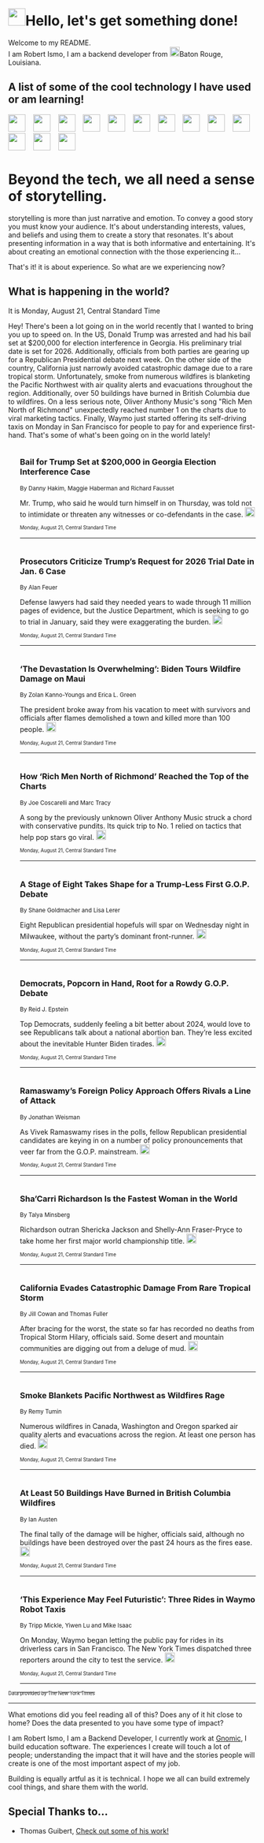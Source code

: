 <h1><img src="https://emojis.slackmojis.com/emojis/images/1643514375/3493/hot-coffee.gif?1643514375" width="35"/>Hello, let's get something done!</h1>

<p>Welcome to my README.<br/>
I am Robert Ismo, I am a backend developer from <img src="https://emojis.slackmojis.com/emojis/images/1638395689/50435/moulin_rouge.png?1638395689" width="20"/>Baton Rouge, Louisiana.</p>
<h2>A list of some of the cool technology I have used or am learning!</h2>
<p>
<img src="https://emojis.slackmojis.com/emojis/images/1643516091/21142/meow_bongotap.gif?1643516091" width="35" alt="">
<img src="https://img.shields.io/badge/Favorite%20Frontend%20Framework-SvelteKit-f83903" alt="">
<img src="https://img.shields.io/badge/Second%20Favorite-Vue-40b581" alt="">
<img src="https://img.shields.io/badge/Most%20Used%20Runtime-Nodejs-78b061" alt="">
<img src="https://emojis.slackmojis.com/emojis/images/1643517416/34482/fire.gif?1643517416" width="35" alt="">
<img src="https://img.shields.io/badge/Javascript%20But%20Better-Typescript-0078ca" alt="">
<img src="https://img.shields.io/badge/Favorite%20Language-Elixir-3e244d" alt="">
<img src="https://img.shields.io/badge/Containerize%20Everything-Docker-6ac9ef" alt="">
<img src="https://emojis.slackmojis.com/emojis/images/1643514596/5999/meow_party.gif?1643514596" width="35" alt="">
<img src="https://img.shields.io/badge/API%20Love%20Language-Graphql-de32a5" alt="">
<img src="https://img.shields.io/badge/Our%20Favorite%20Version%20Controller-Git-e94f33" alt="">
<img src="https://img.shields.io/badge/Favorite%20Database-Redis-d42d1d" alt="">
<img src="https://emojis.slackmojis.com/emojis/images/1643514559/5584/deployparrot.gif?1643514559" width="35" alt="">
<img src="https://img.shields.io/badge/Container%20Interstate-RabbitMQ-f66200" alt="">
<img src="https://img.shields.io/badge/Gotta%20Learn-Kubernetes-316adf" alt="">
<img src="https://img.shields.io/badge/Really%20Mature%20Now-WASM-654fef" alt="">
<img src="https://emojis.slackmojis.com/emojis/images/1666642497/61942/dance_vibe.gif?1666642497" width="35" alt="">
<img src="https://img.shields.io/badge/For%20My%20M1-ARM64-657d96" alt="">
<img src="https://img.shields.io/badge/Loving%20This%20So%20Much-TailwindCSS-17bcb5" alt="">
<img src="https://img.shields.io/badge/Cool%20Build%20Tool-Vite-f9cb24" alt="">
<img src="https://emojis.slackmojis.com/emojis/images/1669231376/62819/working-on-it.gif?1669231376" width="35" alt="">
<img src="https://img.shields.io/badge/Fun%20and%20Easy%20Database-MongoDB-5f8c49" alt="">
<img src="https://img.shields.io/badge/JS%20Life%20Support-NPM-c73737" alt="">
<img src="https://img.shields.io/badge/I%20Liked%20It-DynamoDB-0073b9" alt="">
<img src="https://emojis.slackmojis.com/emojis/images/1643514045/46/question.gif?1643514045" width="35" alt="">
<img src="https://img.shields.io/badge/cool-React-60d6f9" alt="">
<img src="https://img.shields.io/badge/Future%20Big%20Project-Lambda-f37e00" alt="">
<img src="https://img.shields.io/badge/NPM%20But%20Better-PNPM-f1aa07" alt="">
<img src="https://emojis.slackmojis.com/emojis/images/1643514943/9662/fbwow.gif?1643514943" width="35" alt="">
<img src="https://img.shields.io/badge/First%20Language-C-662079" alt="">
<img src="https://img.shields.io/badge/Where%20I%20Deploy%20Frontend-Vercel-000000" alt="">
<img src="https://img.shields.io/badge/Who%20Does%20not%20Want%20an%20App-Swift-f9492a" alt="">
<img src="https://emojis.slackmojis.com/emojis/images/1643514058/151/javascript.png?1643514058" width="35" alt="">
<img src="https://img.shields.io/badge/cool-Python-fbd542" alt="">
<img src="https://img.shields.io/badge/Favorite%20Something-Stripe-656cdc" alt="">
<img src="https://img.shields.io/badge/Of%20Course-HTML5-ed6327" alt="">
<img src="https://emojis.slackmojis.com/emojis/images/1660415405/60731/bomb.gif?1660415405" width="35" alt="">
<img src="https://img.shields.io/badge/hate-CSS-2964ec" alt="">
<img src="https://img.shields.io/badge/Learning-CircleCI-141215" alt="">
<img src="https://img.shields.io/badge/Learning-Rust-fbbb3b" alt="">
<img src="https://emojis.slackmojis.com/emojis/images/1660415397/60712/writing-hand.gif?1660415397" width="35" alt="">
<img src="https://img.shields.io/badge/Dev%20Browser%20of%20Choice-Firefox-cc4e26" alt="">
<img src="https://img.shields.io/badge/Recoverying%20From%20Windows-UNIX-1781e3" alt="">
<img src="https://img.shields.io/badge/LOVE-LogSeq-90c1c2" alt="">
<img src="https://emojis.slackmojis.com/emojis/images/1643514066/223/kirby.gif?1643514066" width="35" alt="">
<img src="https://img.shields.io/badge/Daily%20Driver-MacOS-e6e6e8" alt="">
<img src="https://img.shields.io/badge/Git%20Server-Github-000000" alt="">
<img src="https://img.shields.io/badge/enjoyable-EC2-f17428" alt="">
<img src="https://emojis.slackmojis.com/emojis/images/1643514239/2069/excited.gif?1643514239" width="35" alt="">
</p>
<h1>Beyond the tech, we all need a sense of storytelling.</h1>
<p>storytelling is more than just narrative and emotion. To convey a good story you must know your audience. It's about understanding interests, values, and beliefs and using them to create a story that resonates. It's about presenting information in a way that is both informative and entertaining. It's about creating an emotional connection with the those experiencing it...</p>
<p>That's it! it is about experience. So what are we experiencing now?</p>
<h2>What is happening in the world?</h2>
<p>It is Monday, August 21, Central Standard Time</p>
<p>
Hey! There&#39;s been a lot going on in the world recently that I wanted to bring you up to speed on. 
In the US, Donald Trump was arrested and had his bail set at $200,000 for election interference in Georgia. His preliminary trial date is set for 2026. Additionally, officials from both parties are gearing up for a Republican Presidential debate next week. On the other side of the country, California just narrowly avoided catastrophic damage due to a rare tropical storm. Unfortunately, smoke from numerous wildfires is blanketing the Pacific Northwest with air quality alerts and evacuations throughout the region. Additionally, over 50 buildings have burned in British Columbia due to wildfires. 
On a less serious note, Oliver Anthony Music&#39;s song &quot;Rich Men North of Richmond&quot; unexpectedly reached number 1 on the charts due to viral marketing tactics. Finally, Waymo just started offering its self-driving taxis on Monday in San Francisco for people to pay for and experience first-hand. 
That&#39;s some of what&#39;s been going on in the world lately!</p>
<ol>
<img src="https://img.shields.io/badge/-us-blue" alt="">
<h3>Bail for Trump Set at $200,000 in Georgia Election Interference Case</h3>
<sub>By Danny Hakim, Maggie Haberman and Richard Fausset</sub>
<p>Mr. Trump, who said he would turn himself in on Thursday, was told not to intimidate or threaten any witnesses or co-defendants in the case.  <a href="https://nyti.ms/3qJoofJ"><img src="https://developer.nytimes.com/files/poweredby_nytimes_30b.png?v=1583354208352" height="20"></a></p>
<sub><sub>Monday, August 21, Central Standard Time</sub></sub>
<hr/>
<img src="https://img.shields.io/badge/-us-blue" alt="">
<h3>Prosecutors Criticize Trump’s Request for 2026 Trial Date in Jan. 6 Case</h3>
<sub>By Alan Feuer</sub>
<p>Defense lawyers had said they needed years to wade through 11 million pages of evidence, but the Justice Department, which is seeking to go to trial in January, said they were exaggerating the burden.  <a href="https://nyti.ms/3KNj8hO"><img src="https://developer.nytimes.com/files/poweredby_nytimes_30b.png?v=1583354208352" height="20"></a></p>
<sub><sub>Monday, August 21, Central Standard Time</sub></sub>
<hr/>
<img src="https://img.shields.io/badge/-us-blue" alt="">
<h3>‘The Devastation Is Overwhelming’: Biden Tours Wildfire Damage on Maui</h3>
<sub>By Zolan Kanno-Youngs and Erica L. Green</sub>
<p>The president broke away from his vacation to meet with survivors and officials after flames demolished a town and killed more than 100 people.  <a href="https://nyti.ms/44dsU3H"><img src="https://developer.nytimes.com/files/poweredby_nytimes_30b.png?v=1583354208352" height="20"></a></p>
<sub><sub>Monday, August 21, Central Standard Time</sub></sub>
<hr/>
<img src="https://img.shields.io/badge/-arts-blue" alt="">
<h3>How ‘Rich Men North of Richmond’ Reached the Top of the Charts</h3>
<sub>By Joe Coscarelli and Marc Tracy</sub>
<p>A song by the previously unknown Oliver Anthony Music struck a chord with conservative pundits. Its quick trip to No. 1 relied on tactics that help pop stars go viral.  <a href="https://nyti.ms/3si1e0l"><img src="https://developer.nytimes.com/files/poweredby_nytimes_30b.png?v=1583354208352" height="20"></a></p>
<sub><sub>Monday, August 21, Central Standard Time</sub></sub>
<hr/>
<img src="https://img.shields.io/badge/-us-blue" alt="">
<h3>A Stage of Eight Takes Shape for a Trump-Less First G.O.P. Debate</h3>
<sub>By Shane Goldmacher and Lisa Lerer</sub>
<p>Eight Republican presidential hopefuls will spar on Wednesday night in Milwaukee, without the party’s dominant front-runner.  <a href="https://nyti.ms/3OO0Oq6"><img src="https://developer.nytimes.com/files/poweredby_nytimes_30b.png?v=1583354208352" height="20"></a></p>
<sub><sub>Monday, August 21, Central Standard Time</sub></sub>
<hr/>
<img src="https://img.shields.io/badge/-us-blue" alt="">
<h3>Democrats, Popcorn in Hand, Root for a Rowdy G.O.P. Debate</h3>
<sub>By Reid J. Epstein</sub>
<p>Top Democrats, suddenly feeling a bit better about 2024, would love to see Republicans talk about a national abortion ban. They’re less excited about the inevitable Hunter Biden tirades.  <a href="https://nyti.ms/3QNIBvI"><img src="https://developer.nytimes.com/files/poweredby_nytimes_30b.png?v=1583354208352" height="20"></a></p>
<sub><sub>Monday, August 21, Central Standard Time</sub></sub>
<hr/>
<img src="https://img.shields.io/badge/-us-blue" alt="">
<h3>Ramaswamy’s Foreign Policy Approach Offers Rivals a Line of Attack</h3>
<sub>By Jonathan Weisman</sub>
<p>As Vivek Ramaswamy rises in the polls, fellow Republican presidential candidates are keying in on a number of policy pronouncements that veer far from the G.O.P. mainstream.  <a href="https://nyti.ms/47yMhXU"><img src="https://developer.nytimes.com/files/poweredby_nytimes_30b.png?v=1583354208352" height="20"></a></p>
<sub><sub>Monday, August 21, Central Standard Time</sub></sub>
<hr/>
<img src="https://img.shields.io/badge/-sports-blue" alt="">
<h3>Sha’Carri Richardson Is the Fastest Woman in the World</h3>
<sub>By Talya Minsberg</sub>
<p>Richardson outran Shericka Jackson and Shelly-Ann Fraser-Pryce to take home her first major world championship title.  <a href="https://nyti.ms/45gPbiF"><img src="https://developer.nytimes.com/files/poweredby_nytimes_30b.png?v=1583354208352" height="20"></a></p>
<sub><sub>Monday, August 21, Central Standard Time</sub></sub>
<hr/>
<img src="https://img.shields.io/badge/-us-blue" alt="">
<h3>California Evades Catastrophic Damage From Rare Tropical Storm</h3>
<sub>By Jill Cowan and Thomas Fuller</sub>
<p>After bracing for the worst, the state so far has recorded no deaths from Tropical Storm Hilary, officials said. Some desert and mountain communities are digging out from a deluge of mud.  <a href="https://nyti.ms/47F9NTe"><img src="https://developer.nytimes.com/files/poweredby_nytimes_30b.png?v=1583354208352" height="20"></a></p>
<sub><sub>Monday, August 21, Central Standard Time</sub></sub>
<hr/>
<img src="https://img.shields.io/badge/-us-blue" alt="">
<h3>Smoke Blankets Pacific Northwest as Wildfires Rage</h3>
<sub>By Remy Tumin</sub>
<p>Numerous wildfires in Canada, Washington and Oregon sparked air quality alerts and evacuations across the region. At least one person has died.  <a href="https://nyti.ms/3sjiFhh"><img src="https://developer.nytimes.com/files/poweredby_nytimes_30b.png?v=1583354208352" height="20"></a></p>
<sub><sub>Monday, August 21, Central Standard Time</sub></sub>
<hr/>
<img src="https://img.shields.io/badge/-world-blue" alt="">
<h3>At Least 50 Buildings Have Burned in British Columbia Wildfires</h3>
<sub>By Ian Austen</sub>
<p>The final tally of the damage will be higher, officials said, although no buildings have been destroyed over the past 24 hours as the fires ease.  <a href="https://nyti.ms/3KOZYZ6"><img src="https://developer.nytimes.com/files/poweredby_nytimes_30b.png?v=1583354208352" height="20"></a></p>
<sub><sub>Monday, August 21, Central Standard Time</sub></sub>
<hr/>
<img src="https://img.shields.io/badge/-technology-blue" alt="">
<h3>‘This Experience May Feel Futuristic’: Three Rides in Waymo Robot Taxis</h3>
<sub>By Tripp Mickle, Yiwen Lu and Mike Isaac</sub>
<p>On Monday, Waymo began letting the public pay for rides in its driverless cars in San Francisco. The New York Times dispatched three reporters around the city to test the service.  <a href="https://nyti.ms/44jw1qT"><img src="https://developer.nytimes.com/files/poweredby_nytimes_30b.png?v=1583354208352" height="20"></a></p>
<sub><sub>Monday, August 21, Central Standard Time</sub></sub>
<hr/>
</ol>
<a href="https://developer.nytimes.com"><sub><sub>Data provided by The New York Times</sub></sub></a>
<hr/>
<p>What emotions did you feel reading all of this? Does any of it hit close to home? Does the data presented to you have some type of impact?</p>
<p>I am Robert Ismo, I am a Backend Developer, I currently work at <a href="https://gnomic.education/">Gnomic</a>, I build education software. The experiences I create will touch a lot of people; understanding the impact that it will have and the stories people will create is one of the most important aspect of my job.</p>
<p>Building is equally artful as it is technical. I hope we all can build extremely cool things, and share them with the world.</p>
<h2>Special Thanks to...</h2>
<ul>
<li>Thomas Guibert, <a href="https://github.com/thmsgbrt/thmsgbrt">Check out some of his work!</a></li>
</ul>